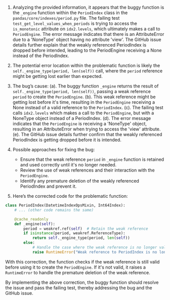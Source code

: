 1. Analyzing the provided information, it appears that the buggy function is the `_engine` function within the `PeriodIndex` class in the `pandas/core/indexes/period.py` file. The failing test `test_get_level_values_when_periods` is trying to access the `is_monotonic` attribute on `idx2.levels`, which ultimately makes a call to `PeriodEngine`. The error message indicates that there is an AttributeError due to a 'NoneType' object having no attribute 'view'. The GitHub issue details further explain that the weakly referenced PeriodIndex is dropped before intended, leading to the PeriodEngine receiving a None instead of the PeriodIndex.

2. The potential error location within the problematic function is likely the `self._engine_type(period, len(self))` call, where the `period` reference might be getting lost earlier than expected.

3. The bug’s cause:
   (a). The buggy function `_engine` returns the result of `self._engine_type(period, len(self))`, passing a weak reference `period` to create the `PeriodEngine`.
   (b). This weak reference might be getting lost before it's time, resulting in the `PeriodEngine` receiving a None instead of a valid reference to the `PeriodIndex`.
   (c). The failing test calls `idx2.levels` which makes a call to the `PeriodEngine`, but with a NoneType object instead of a PeriodIndex.
   (d). The error message indicates that the `PeriodEngine` is receiving a 'NoneType' object, resulting in an AttributeError when trying to access the 'view' attribute.
   (e). The GitHub issue details further confirm that the weakly referenced PeriodIndex is getting dropped before it is intended.

4. Possible approaches for fixing the bug:
   - Ensure that the weak reference `period` in `_engine` function is retained and used correctly until it's no longer needed.
   - Review the use of weak references and their interaction with the `PeriodEngine`.
   - Identify any premature deletion of the weakly referenced PeriodIndex and prevent it.

5. Here’s the corrected code for the problematic function:

```python
class PeriodIndex(DatetimeIndexOpsMixin, Int64Index):
    # ... (other code remains the same)

    @cache_readonly
    def _engine(self):
        period = weakref.ref(self)  # Retain the weak reference
        if isinstance(period, weakref.ReferenceType):
            return self._engine_type(period, len(self))
        else:
            # Handle the case where the weak reference is no longer valid or has been prematurely deleted
            raise RuntimeError("Weak reference to PeriodIndex is no longer valid")
```
With this correction, the function checks if the weak reference is still valid before using it to create the `PeriodEngine`. If it's not valid, it raises a `RuntimeError` to handle the premature deletion of the weak reference.

By implementing the above correction, the buggy function should resolve the issue and pass the failing test, thereby addressing the bug and the GitHub issue.
